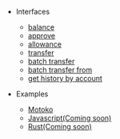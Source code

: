 - Interfaces

  - [balance](./pages/interfaces/balance.md)
  - [approve](./pages/interfaces/approve.md)
  - [allowance](./pages/interfaces/allowance.md)
  - [transfer](./pages/interfaces/transfer.md)
  - [batch transfer](./pages/interfaces/batch_transfer.md)
  - [batch transfer from](./pages/interfaces/batch_transfer_from.md)
  - [get history by account](./pages/interfaces/get_history_by_account.md)
- Examples

  - [Motoko](./pages/examples/motoko.md)
  - [Javascript(Coming soon)](./pages/examples/javascript.md)
  - [Rust(Coming soon)](./pages/examples/rust.md)